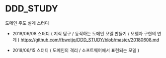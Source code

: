 # DDD_STUDY
도메인 주도 설계 스터디

* 2018/06/08 스터디 ( 지식 탐구 / 동작하는 도메인 모델 만들기 / 모델과 구현의 연계 )
https://github.com/fbwotjq/DDD_STUDY/blob/master/20180608.md

* 2018/06/15 스터디 ( 도메인의 격리 / 소프트웨어에서 표현되는 모델 )
